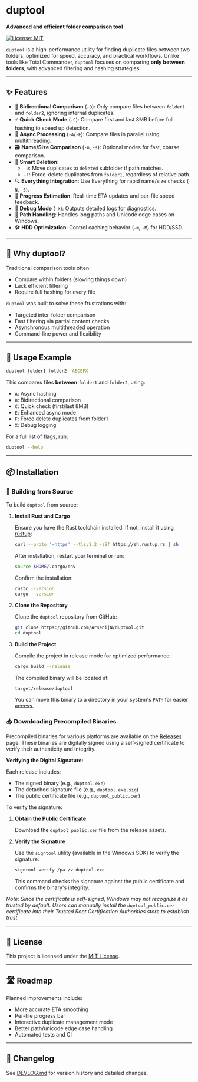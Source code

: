 # duptool

**Advanced and efficient folder comparison tool**

[![License: MIT](https://img.shields.io/badge/License-MIT-yellow.svg)](LICENSE.md)

`duptool` is a high-performance utility for finding duplicate files between two folders, optimized for speed, accuracy, and practical workflows. Unlike tools like Total Commander, `duptool` focuses on comparing **only between folders**, with advanced filtering and hashing strategies.

---

## ✨ Features

- 🔄 **Bidirectional Comparison** (`-B`): Only compare files between `folder1` and `folder2`, ignoring internal duplicates.
- ⚡ **Quick Check Mode** (`-C`): Compare first and last 8MB before full hashing to speed up detection.
- 🚀 **Async Processing** (`-A`/`-E`): Compare files in parallel using multithreading.
- 🗃️ **Name/Size Comparison** (`-n`, `-s`): Optional modes for fast, coarse comparison.
- 📂 **Smart Deletion**:
  - `-D`: Move duplicates to `deleted` subfolder if path matches.
  - `-F`: Force-delete duplicates from `folder1`, regardless of relative path.
- 🔍 **Everything Integration**: Use Everything for rapid name/size checks (`-N`, `-S`).
- 🧠 **Progress Estimation**: Real-time ETA updates and per-file speed feedback.
- 🧰 **Debug Mode** (`-X`): Outputs detailed logs for diagnostics.
- 🧹 **Path Handling**: Handles long paths and Unicode edge cases on Windows.
- 🛠️ **HDD Optimization**: Control caching behavior (`-m`, `-M`) for HDD/SSD.

---

## 🚀 Why duptool?

Traditional comparison tools often:
- Compare within folders (slowing things down)
- Lack efficient filtering
- Require full hashing for every file

`duptool` was built to solve these frustrations with:
- Targeted inter-folder comparison
- Fast filtering via partial content checks
- Asynchronous multithreaded operation
- Command-line power and flexibility

---

## 🔧 Usage Example

```sh
duptool folder1 folder2 -ABCEFX
````

This compares files **between** `folder1` and `folder2`, using:

* `A`: Async hashing
* `B`: Bidirectional comparison
* `C`: Quick check (first/last 8MB)
* `E`: Enhanced async mode
* `F`: Force delete duplicates from folder1
* `X`: Debug logging

For a full list of flags, run:

```sh
duptool --help
```

---

## 📦 Installation

### 🔧 Building from Source

To build `duptool` from source:

1. **Install Rust and Cargo**

   Ensure you have the Rust toolchain installed. If not, install it using [rustup](https://rustup.rs/):

   ```bash
   curl --proto '=https' --tlsv1.2 -sSf https://sh.rustup.rs | sh
   ```

   After installation, restart your terminal or run:

   ```bash
   source $HOME/.cargo/env
   ```

   Confirm the installation:

   ```bash
   rustc --version
   cargo --version
   ```

2. **Clone the Repository**

   Clone the `duptool` repository from GitHub:

   ```bash
   git clone https://github.com/ArsenijN/duptool.git
   cd duptool
   ```

3. **Build the Project**

   Compile the project in release mode for optimized performance:

   ```bash
   cargo build --release
   ```

   The compiled binary will be located at:

   ```
   target/release/duptool
   ```

   You can move this binary to a directory in your system's `PATH` for easier access.

### 📥 Downloading Precompiled Binaries

Precompiled binaries for various platforms are available on the [Releases](https://github.com/ArsenijN/duptool/releases) page. These binaries are digitally signed using a self-signed certificate to verify their authenticity and integrity.

**Verifying the Digital Signature:**

Each release includes:

* The signed binary (e.g., `duptool.exe`)
* The detached signature file (e.g., `duptool.exe.sig`)
* The public certificate file (e.g., `duptool_public.cer`)

To verify the signature:

1. **Obtain the Public Certificate**

   Download the `duptool_public.cer` file from the release assets.

2. **Verify the Signature**

   Use the `signtool` utility (available in the Windows SDK) to verify the signature:

   ```bash
   signtool verify /pa /v duptool.exe
   ```

   This command checks the signature against the public certificate and confirms the binary's integrity.

*Note: Since the certificate is self-signed, Windows may not recognize it as trusted by default. Users can manually install the `duptool_public.cer` certificate into their Trusted Root Certification Authorities store to establish trust.*

---

## 📄 License

This project is licensed under the [MIT License](LICENSE).

---

## 🛣️ Roadmap

Planned improvements include:

* More accurate ETA smoothing
* Per-file progress bar
* Interactive duplicate management mode
* Better path/unicode edge case handling
* Automated tests and CI

---

## 📜 Changelog

See [DEVLOG.md](DEVLOG.md) for version history and detailed changes.
